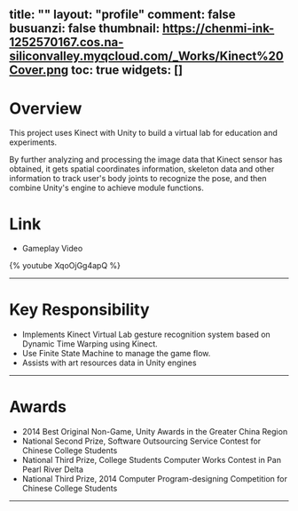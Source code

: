 ﻿title: ""
layout: "profile"
comment: false
busuanzi: false
thumbnail: https://chenmi-ink-1252570167.cos.na-siliconvalley.myqcloud.com/_Works/Kinect%20Cover.png
toc: true
widgets: []
---


# Overview

This project uses Kinect with Unity to build a virtual lab for education and experiments. 

By further analyzing and processing the image data that Kinect sensor has obtained, it gets spatial coordinates information, skeleton data and other information to track user's body joints to recognize the pose, and then combine Unity's engine to achieve module functions. 

# Link

- Gameplay Video

{% youtube XqoOjGg4apQ %}

---

# Key Responsibility


-  Implements Kinect Virtual Lab gesture recognition system based on Dynamic Time Warping using Kinect.
-  Use Finite State Machine to manage the game flow.
-  Assists with art resources data in Unity engines



---

# Awards

- 2014 Best Original Non-Game, Unity Awards in the Greater China Region
- National Second Prize, Software Outsourcing Service Contest for Chinese College Students
- National Third Prize, College Students Computer Works Contest in Pan Pearl River Delta
- National Third Prize, 2014 Computer Program-designing Competition for Chinese College Students
---
